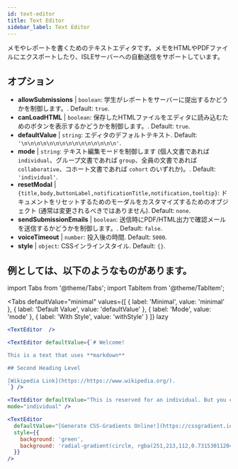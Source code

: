 ```yaml
---
id: text-editor
title: Text Editor
sidebar_label: Text Editor
---
```


メモやレポートを書くためのテキストエディタです。メモをHTMLやPDFファイルにエクスポートしたり、ISLEサーバーへの自動送信をサポートしています。

## オプション

* __allowSubmissions__ | `boolean`: 学生がレポートをサーバーに提出するかどうかを制御します。. Default: `true`.
* __canLoadHTML__ | `boolean`: 保存したHTMLファイルをエディタに読み込むためのボタンを表示するかどうかを制御します。. Default: `true`.
* __defaultValue__ | `string`: エディタのデフォルトテキスト. Default: `'\n\n\n\n\n\n\n\n\n\n\n\n\n\n\n'`.
* __mode__ | `string`: テキスト編集モードを制御します (個人文書であれば `individual`、グループ文書であれば `group`、全員の文書であれば `collaborative`、コホート文書であれば `cohort` のいずれか)。. Default: `'individual'`.
* __resetModal__ | `{title,body,buttonLabel,notificationTitle,notification,tooltip}`: ドキュメントをリセットするためのモーダルをカスタマイズするためのオブジェクト (通常は変更されるべきではありません). Default: `none`.
* __sendSubmissionEmails__ | `boolean`: 送信時にPDF/HTML出力で確認メールを送信するかどうかを制御します。. Default: `false`.
* __voiceTimeout__ | `number`: 投入後の時間. Default: `5000`.
* __style__ | `object`: CSSインラインスタイル. Default: `{}`.


## 例としては、以下のようなものがあります。

import Tabs from '@theme/Tabs';
import TabItem from '@theme/TabItem';

<Tabs
    defaultValue="minimal"
    values={[
        { label: 'Minimal', value: 'minimal' },
        { label: 'Default Value', value: 'defaultValue' },
        { label: 'Mode', value: 'mode' },
        { label: 'With Style', value: 'withStyle' }
    ]}
    lazy
>

<TabItem value="minimal">

```jsx live
<TextEditor  />
```

</TabItem>

<TabItem value="defaultValue">

```jsx live
<TextEditor defaultValue={`# Welcome!

This is a text that uses **markdown**

## Second Heading Level

[Wikipedia Link](https://https://www.wikipedia.org/).
`} />
```

</TabItem>

<TabItem value="mode">

```jsx live
<TextEditor defaultValue="This is reserved for an individual. But you can also allow groups, students cohorts, or everybody to join in and work collaboratively (setting the mode option will only have an effect in a live lesson, not this preview)." 
mode="individual" />
```

</TabItem>

<TabItem value="withStyle">

```jsx live
<TextEditor  
  defaultValue="[Generate CSS-Gradients Online!](https://cssgradient.io/)"
  style={{ 
    background: 'green',
    background: 'radial-gradient(circle, rgba(251,213,112,0.7315301120448179) 0%,rgba(83,199,14,0.4514180672268907) 100%)' 
  }}
/>
```

</TabItem>

</Tabs>
